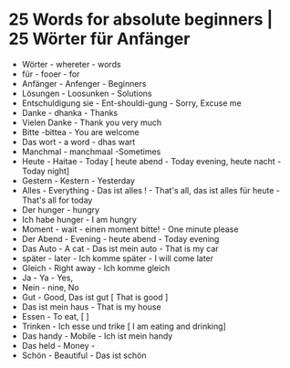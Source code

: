 # 25 Words for absolute beginners | 25 Wörter für Anfänger
* Wörter - whereter - words
* für - fooer - for
* Anfänger - Anfenger - Beginners
* Lösungen - Loosunken - Solutions
* Entschuldigung sie - Ent-shouldi-gung - Sorry, Excuse me
* Danke - dhanka - Thanks
* Vielen Danke - Thank you very much
* Bitte -bittea - You are welcome
* Das wort - a word - dhas wart
* Manchmal - manchmaal -Sometimes
* Heute - Haitae - Today [ heute abend - Today evening, heute nacht - Today night]
* Gestern - Kestern - Yesterday
* Alles - Everything - Das ist alles ! - That's all, das ist alles für heute - That's all for today
* Der hunger - hungry
* Ich habe hunger - I am hungry
* Moment - wait - einen moment bitte! - One minute please
* Der Abend - Evening - heute abend - Today evening
* Das Auto - A cat - Das ist mein auto - That is my car
* später - later - Ich komme später - I will come later
* Gleich - Right away - Ich komme gleich
* Ja - Ya - Yes, 
* Nein - nine, No 
* Gut - Good, Das ist gut [ That is good ]
* Das ist mein haus - That is my house
* Essen - To eat, [ ]
* Trinken - Ich esse und trike [ I am eating and drinking]
* Das handy - Mobile - Ich ist mein handy
* Das held - Money - 
* Schön - Beautiful - Das ist schön